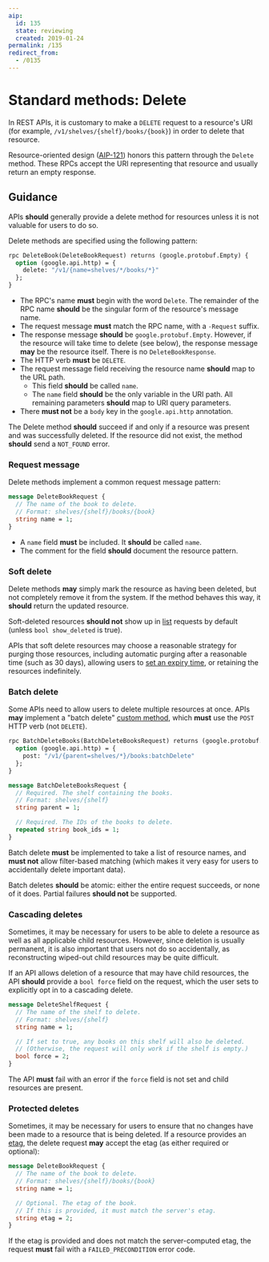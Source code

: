 ```yaml
---
aip:
  id: 135
  state: reviewing
  created: 2019-01-24
permalink: /135
redirect_from:
  - /0135
---
```


# Standard methods: Delete

In REST APIs, it is customary to make a `DELETE` request to a resource's URI
(for example, `/v1/shelves/{shelf}/books/{book}`) in order to delete that
resource.

Resource-oriented design ([AIP-121][]) honors this pattern through the
`Delete` method. These RPCs accept the URI representing that resource and
usually return an empty response.

## Guidance

APIs **should** generally provide a delete method for resources unless it is
not valuable for users to do so.

Delete methods are specified using the following pattern:

```proto
rpc DeleteBook(DeleteBookRequest) returns (google.protobuf.Empty) {
  option (google.api.http) = {
    delete: "/v1/{name=shelves/*/books/*}"
  };
}
```

- The RPC's name **must** begin with the word `Delete`. The remainder of the
  RPC name **should** be the singular form of the resource's message name.
- The request message **must** match the RPC name, with a `-Request` suffix.
- The response message **should** be `google.protobuf.Empty`. However, if the
  resource will take time to delete (see below), the response message **may**
  be the resource itself. There is no `DeleteBookResponse`.
- The HTTP verb **must** be `DELETE`.
- The request message field receiving the resource name **should** map to the
  URL path.
  - This field **should** be called `name`.
  - The `name` field **should** be the only variable in the URI path. All
    remaining parameters **should** map to URI query parameters.
- There **must not** be a `body` key in the `google.api.http` annotation.

The Delete method **should** succeed if and only if a resource was present and
was successfully deleted. If the resource did not exist, the method **should**
send a `NOT_FOUND` error.

### Request message

Delete methods implement a common request message pattern:

```proto
message DeleteBookRequest {
  // The name of the book to delete.
  // Format: shelves/{shelf}/books/{book}
  string name = 1;
}
```

- A `name` field **must** be included. It **should** be called `name`.
- The comment for the field **should** document the resource pattern.

### Soft delete

Delete methods **may** simply mark the resource as having been deleted, but not
completely remove it from the system. If the method behaves this way, it
**should** return the updated resource.

Soft-deleted resources **should not** show up in [list][aip-131] requests by
default (unless `bool show_deleted` is true).

APIs that soft delete resources may choose a reasonable strategy for purging
those resources, including automatic purging after a reasonable time (such as
30 days), allowing users to [set an expiry time][aip-214], or retaining the
resources indefinitely.

### Batch delete

Some APIs need to allow users to delete multiple resources at once. APIs
**may** implement a "batch delete" [custom method][aip-136], which **must** use
the `POST` HTTP verb (not `DELETE`).

```proto
rpc BatchDeleteBooks(BatchDeleteBooksRequest) returns (google.protobuf.Empty) {
  option (google.api.http) = {
    post: "/v1/{parent=shelves/*}/books:batchDelete"
  };
}
```

```proto
message BatchDeleteBooksRequest {
  // Required. The shelf containing the books.
  // Format: shelves/{shelf}
  string parent = 1;

  // Required. The IDs of the books to delete.
  repeated string book_ids = 1;
}
```

Batch delete **must** be implemented to take a list of resource names, and
**must not** allow filter-based matching (which makes it very easy for users to
accidentally delete important data).

Batch deletes **should** be atomic: either the entire request succeeds, or none
of it does. Partial failures **should not** be supported.

### Cascading deletes

Sometimes, it may be necessary for users to be able to delete a resource as
well as all applicable child resources. However, since deletion is usually
permanent, it is also important that users not do so accidentally, as
reconstructing wiped-out child resources may be quite difficult.

If an API allows deletion of a resource that may have child resources, the API
**should** provide a `bool force` field on the request, which the user sets to
explicitly opt in to a cascading delete.

```proto
message DeleteShelfRequest {
  // The name of the shelf to delete.
  // Format: shelves/{shelf}
  string name = 1;

  // If set to true, any books on this shelf will also be deleted.
  // (Otherwise, the request will only work if the shelf is empty.)
  bool force = 2;
}
```

The API **must** fail with an error if the `force` field is not set and child
resources are present.

### Protected deletes

Sometimes, it may be necessary for users to ensure that no changes have been
made to a resource that is being deleted. If a resource provides an [etag][],
the delete request **may** accept the etag (as either required or optional):

```proto
message DeleteBookRequest {
  // The name of the book to delete.
  // Format: shelves/{shelf}/books/{book}
  string name = 1;

  // Optional. The etag of the book.
  // If this is provided, it must match the server's etag.
  string etag = 2;
}
```

If the etag is provided and does not match the server-computed etag, the
request **must** fail with a `FAILED_PRECONDITION` error code.

[aip-121]: ./121.md
[aip-131]: ./0131.md
[aip-136]: ./0136.md
[aip-214]: ./0214.md
[etag]: ./0134.md#etags
